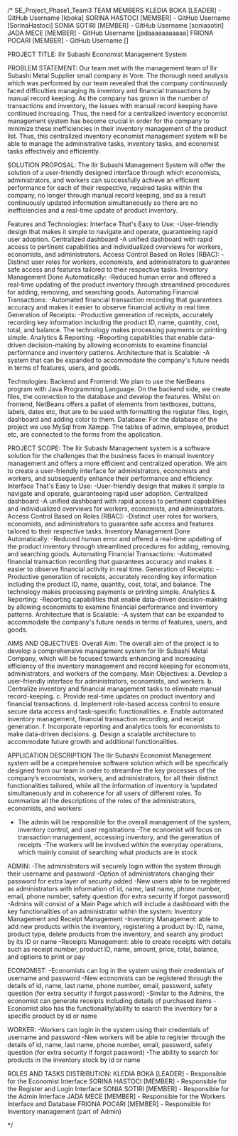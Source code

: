 /* SE_Project_Phase1_Team3
TEAM MEMBERS
KLEDIA BOKA [LEADER] - GitHub Username [kboka]
SORINA HASTOCI [MEMBER] - GitHub Username [SorinaHastoci]
SONIA SOTIRI  [MEMBER] - GitHub Username [soniasotiri]
JADA MECE [MEMBER] - GitHub Username [jadaaaaaaaaaaa]
FRIONA POCARI [MEMBER] - GitHub Username []

PROJECT TITLE:
Ilir Subashi Economist Management System

PROBLEM STATEMENT:
Our team met with the management team of Ilir Subashi Metal Supplier small company in Vore. 
The thorough need analysis which was performed by our team revealed that the company continuously faced 
difficulties managing its inventory and financial transactions by manual record keeping.
As the company has grown in the number of transactions and inventory, the issues with manual record 
keeping have continued increasing. Thus, the need for a centralized inventory economist management 
system has become crucial in order for the company to minimize these inefficiencies in their inventory 
management of the product list. Thus, this centralized inventory economist management system will be
able to manage the administrative tasks, inventory tasks, and economist tasks effectively and efficiently.


SOLUTION PROPOSAL:
The Ilir Subashi Management System will offer the solution of a user-friendly 
designed interface through which economists, administrators, and workers can
successfully achieve an efficient performance for each of their respective, 
required tasks within the company, no longer through manual record keeping, 
and as a result continuously updated information simultaneously so there are no 
inefficiencies and a real-time update of product inventory.

Features and Technologies:
Interface That's Easy to Use:
-User-friendly design that makes it simple to navigate and operate, guaranteeing rapid user adoption.
Centralized dashboard
-A unified dashboard with rapid access to pertinent capabilities and individualized overviews
for workers, economists, and administrators.
Access Control Based on Roles (RBAC):
-Distinct user roles for workers, economists, and administrators to guarantee safe access
and features tailored to their respective tasks.
Inventory Management Done Automatically:
-Reduced human error and offered a real-time updating of the product inventory 
through streamlined procedures for adding, removing, and searching goods.
Automating Financial Transactions:
-Automated financial transaction recording that guarantees accuracy and 
makes it easier to observe financial activity in real time.
Generation of Receipts:
-Productive generation of receipts, accurately recording key information
including the product ID, name, quantity, cost, total, and balance. The 
technology makes processing payments or printing simple.
Analytics & Reporting:
-Reporting capabilities that enable data-driven decision-making by
allowing economists to examine financial performance and inventory patterns.
Architecture that is Scalable:
-A system that can be expanded to accommodate the company's future
needs in terms of features, users, and goods.

Technologies:
Backend and Frontend:
We plan to use the NetBeans program with Java Programming Language. On the backend 
side, we create files, the connection to the database and develop the features.
Whilst on frontend, NetBeans offers a pallet of elements from textboxes, buttons, 
labels, dates etc, that are to be used with formatting the register files, login,
dashboard and adding color to them.
Database:
For the database of the project we use MySql from Xampp. The tables of admin, 
employee, product etc, are connected to the forms from the application.

PROJECT SCOPE:
The Ilir Subashi Management system is a software solution for the challenges that the 
business faces in manual inventory management and offers a more efficient and centralized 
operation. We aim to create a user-friendly interface for administrators, economists
and workers, and subsequently enhance their performance and efficiency.
Interface That's Easy to Use:
-User-friendly design that makes it simple to navigate and operate, 
guaranteeing rapid user adoption.
Centralized dashboard
-A unified dashboard with rapid access to pertinent capabilities and 
individualized overviews for workers, economists, and administrators.
Access Control Based on Roles (RBAC):
-Distinct user roles for workers, economists, and administrators to 
guarantee safe access and features tailored to their respective tasks.
Inventory Management Done Automatically:
-Reduced human error and offered a real-time updating of the product 
inventory through streamlined procedures for adding, removing, and searching goods.
Automating Financial Transactions:
-Automated financial transaction recording that guarantees accuracy 
and makes it easier to observe financial activity in real time.
Generation of Receipts:
-Productive generation of receipts, accurately recording key information 
including the product ID, name, quantity, cost, total, and balance. The
technology makes processing payments or printing simple.
Analytics & Reporting:
-Reporting capabilities that enable data-driven decision-making by allowing
economists to examine financial performance and inventory patterns.
Architecture that is Scalable:
-A system that can be expanded to accommodate the company's future needs in terms
of features, users, and goods.

AIMS AND OBJECTIVES:
Overall Aim: The overall aim of the project is to develop a comprehensive management 
system for Ilir Subashi Metal Company, which will be focused towards enhancing and
increasing efficiency of the inventory management and record keeping for economists,
administrators, and workers of the company.
Main Objectives:
a. Develop a user-friendly interface for administrators, economists, and workers.
b. Centralize inventory and financial management tasks to eliminate manual record-keeping.
c. Provide real-time updates on product inventory and financial transactions.
d. Implement role-based access control to ensure secure data access and task-specific functionalities.
e. Enable automated inventory management, financial transaction recording, and receipt generation.
f. Incorporate reporting and analytics tools for economists to make data-driven decisions.
g. Design a scalable architecture to accommodate future growth and additional functionalities.



APPLICATION DESCRIPTION
The Ilir Subashi Economist Management system will be a comprehensive software
solution which will be specifically designed from our team in order to streamline 
the key processes of the company’s economists, workers, and administrators, for all
their distinct functionalities tailored, while all the information of inventory is
\updated simultaneously and in coherence for all users of different roles.
To summarize all the descriptions of the roles of the administrators, economists, and workers:
- The admin will be responsible for the overall management of the system, inventory control, and user registrations
  -The economist will focus on transaction management, accessing inventory, and the generation of receipts
  -The workers will be involved within the everyday operations, which mainly consist of searching what products are in stock

ADMIN:
-The administrators will securely login within the system through their username and password
-Option of administrators changing their password for extra layer of security added
-New users able to be registered as administrators with information of id, name, last name, phone number, email, phone number, safety question (for extra security if forgot password)
-Admins will consist of a Main Page which will include a dashboard with the key functionalities of an administrator within the system: Inventory Management and Receipt Management
-Inventory Management: able to add new products within the inventory, registering a product by: ID, name, product type, delete products from the inventory, and search any product by its ID or name
-Receipts Management: able to create receipts with details such as receipt number, product ID, name, amount, price, total, balance, and options to print or pay

ECONOMIST:
-Economists can log in the system using their credentials of username and password
-New economists can be registered through the details of id, name, last name, phone number, email, password, safety question (for extra security if forgot password)
-Similar to the Admins, the economist can generate receipts including details of purchased items
-Economist also has the functionality/ability to search the inventory for a specific product by id or name

WORKER:
-Workers can login in the system using their credentials of username and password
-New workers will be able to register through the details of id, name, last name, phone number, email, password, safety question (for extra security if forgot password)
-The ability to search for products in the inventory stock by id or name

ROLES AND TASKS DISTRIBUTION:
KLEDIA BOKA [LEADER] - Responsible for the Economist Interface
SORINA HASTOCI [MEMBER] - Responsible for the Register and Login Interface
SONIA SOTIRI  [MEMBER] - Responsible for the Admin Interface
JADA MECE [MEMBER] - Responsible for the Workers Interface and Database
FRIONA POCARI [MEMBER] - Responsible for Inventory management (part of Admin)


*/

